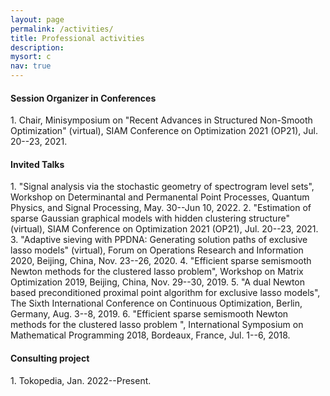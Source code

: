 ```yaml
---
layout: page
permalink: /activities/
title: Professional activities
description: 
mysort: c
nav: true
---
```


<h4>Session Organizer in Conferences</h4>
1. Chair, Minisymposium on "Recent Advances in Structured Non-Smooth Optimization" (virtual), SIAM Conference on Optimization 2021 (OP21), Jul. 20--23, 2021.

<h4>Invited Talks</h4>
1. "Signal analysis via the stochastic geometry of spectrogram level sets", Workshop on Determinantal and Permanental Point Processes, Quantum Physics, and Signal Processing, May. 30--Jun 10, 2022.
2. "Estimation of sparse Gaussian graphical models with hidden clustering structure" (virtual), SIAM Conference on Optimization 2021 (OP21), Jul. 20--23, 2021.
3. "Adaptive sieving with PPDNA: Generating solution paths of exclusive lasso models" (virtual), Forum on Operations Research and Information 2020, Beijing, China, Nov. 23--26, 2020.
4. "Efficient sparse semismooth Newton methods for the clustered lasso problem", Workshop on Matrix Optimization 2019, Beijing, China, Nov. 29--30, 2019.
5. "A dual Newton based preconditioned proximal point algorithm for exclusive lasso models", The Sixth International Conference on Continuous Optimization, Berlin, Germany, Aug. 3--8, 2019.
6. "Efficient sparse semismooth Newton methods for the clustered lasso problem ", International Symposium on Mathematical Programming 2018, Bordeaux, France, Jul. 1--6, 2018.

<h4>Consulting project</h4>
1. Tokopedia, Jan. 2022--Present.

